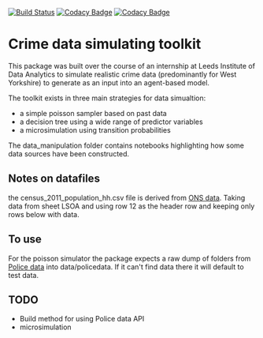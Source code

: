 [![Build Status](https://travis-ci.com/Sparrow0hawk/crime_sim_toolkit.svg?branch=refactor_poisson)](https://travis-ci.com/Sparrow0hawk/crime_sim_toolkit)
[![Codacy Badge](https://api.codacy.com/project/badge/Grade/5f1ccffc3bf64553b039e31afb638045)](https://www.codacy.com?utm_source=github.com&amp;utm_medium=referral&amp;utm_content=Sparrow0hawk/crime_sim_toolkit&amp;utm_campaign=Badge_Grade)
[![Codacy Badge](https://api.codacy.com/project/badge/Coverage/5f1ccffc3bf64553b039e31afb638045)](https://www.codacy.com?utm_source=github.com&utm_medium=referral&utm_content=Sparrow0hawk/crime_sim_toolkit&utm_campaign=Badge_Coverage)
# Crime data simulating toolkit

This package was built over the course of an internship at Leeds Institute of Data Analytics to simulate realistic crime data (predominantly for West Yorkshire) to generate as an input into an agent-based model.

The toolkit exists in three main strategies for data simualtion:
*   a simple poisson sampler based on past data
*   a decision tree using a wide range of predictor variables
*   a microsimulation using transition probabilities

The data_manipulation folder contains notebooks highlighting how some data sources have been constructed.

## Notes on datafiles

the census_2011_population_hh.csv file is derived from [ONS data](https://www.ons.gov.uk/file?uri=/peoplepopulationandcommunity/populationandmigration/populationestimates/datasets/2011censuspopulationandhouseholdestimatesforwardsandoutputareasinenglandandwales/rft-table-php01-2011-msoas-and-lsoas.zip). Taking data from sheet LSOA and using row 12 as the header row and keeping only rows below with data.

## To use

For the poisson simulator the package expects a raw dump of folders from [Police data](https://data.police.uk/) into data/policedata. If it can't find data there it will default to test data.

## TODO

*   Build method for using Police data API
*   microsimulation
